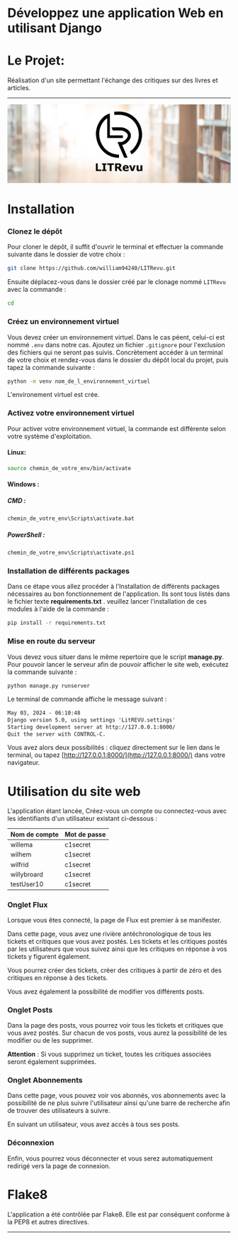 # Développez une application Web en utilisant Django

# Le Projet:

Réalisation d'un site permettant l'échange des critiques sur des livres et articles.

-----------------
<p align="center">
<img src="./static/css/images/LITrevu_banner.png" width = 1000>
</p>

# Installation

### Clonez le dépôt

Pour cloner le dépôt, il suffit d'ouvrir le terminal et effectuer la commande suivante dans le dossier de votre choix :
```bash
git clone https://github.com/william94240/LITRevu.git
```
Ensuite déplacez-vous dans le dossier créé par le clonage nommé `LITRevu` avec la commande :

```bash
cd
```

### Créez un environnement virtuel

Vous devez créer un environnement virtuel. Dans le cas péent, celui-ci est nommé `.env`  dans notre cas. Ajoutez un fichier `.gitignore` pour l'exclusion des fichiers qui ne seront pas suivis. Concrètement accéder à un terminal de votre choix et rendez-vous dans le dossier du dépôt local du projet, puis tapez la commande suivante :


```bash
python -m venv nom_de_l_environnement_virtuel
```
L'environement virtuel est crée.

### Activez votre environnement virtuel

Pour activer votre environnement virtuel, la commande est différente selon votre système d'exploitation.

#### Linux:
```bash
source chemin_de_votre_env/bin/activate
```
#### Windows :

##### CMD :
```bash
chemin_de_votre_env\Scripts\activate.bat
```

##### PowerShell :
```bash
chemin_de_votre_env\Scripts\activate.ps1
```

### Installation de différents packages

Dans ce étape vous allez procéder à l'Installation de différents packages nécessaires au bon fonctionnement de l'application. Ils sont tous listés dans le fichier texte **requirements.txt** . veuillez lancer l'installation de ces modules à l'aide de la commande :

```bash
pip install -r requirements.txt
```

### Mise en route du serveur

Vous devez vous situer dans le même repertoire que le script **manage.py**.
Pour pouvoir lancer le serveur afin de pouvoir afficher le site web, exécutez la commande suivante :

```bash
python manage.py runserver
```

Le terminal de commande affiche le message suivant :
```System check identified no issues (0 silenced).
May 03, 2024 - 06:10:48
Django version 5.0, using settings 'LitREVU.settings'
Starting development server at http://127.0.0.1:8000/
Quit the server with CONTROL-C.
```

Vous avez alors deux possibilités : cliquez directement sur le lien dans le terminal,
ou tapez [http://127.0.0.1:8000/](http://127.0.0.1:8000/) dans votre navigateur.

# Utilisation du site web

L'application étant lancée, Créez-vous un compte ou connectez-vous avec les identifiants d'un utilisateur existant ci-dessous :

| Nom de compte | Mot de passe   |
| :------------ |:-------------- |
| willema       | c1secret       |
| wilhem        | c1secret       |
| wilfrid       | c1secret       |
| willybroard   | c1secret       |
| testUser10    | c1secret       |

### Onglet Flux

Lorsque vous êtes connecté, la page de Flux est premier à se manifester.

Dans cette page, vous avez une rivière antéchronologique de tous les tickets et critiques que vous avez postés. Les tickets et les critiques postés par les utilisateurs que vous suivez ainsi que les critiques en réponse à vos tickets y figurent également.

Vous pourrez créer des tickets, créer des critiques à partir de zéro et des critiques en réponse à des tickets.

Vous avez également la possibilité de modifier vos différents posts.

### Onglet Posts

Dans la page des posts, vous pourrez voir tous les tickets et critiques que vous avez postés. Sur chacun de vos posts, vous aurez la possibilité de les modifier ou de les supprimer.

**Attention** : Si vous supprimez un ticket, toutes les critiques associées seront également supprimées.

### Onglet Abonnements

Dans cette page, vous pouvez voir vos abonnés, vos abonnements avec la possibilité de ne plus suivre l'utilisateur ainsi qu'une barre de recherche afin de trouver des utilisateurs à suivre.

En suivant un utilisateur, vous avez accès à tous ses posts.

### Déconnexion

Enfin, vous pourrez vous déconnecter et vous serez automatiquement redirigé vers la page de connexion.

# Flake8

L'application a été contrôlée par Flake8. Elle est par conséquent conforme à la PEP8 et autres directives.

----------
